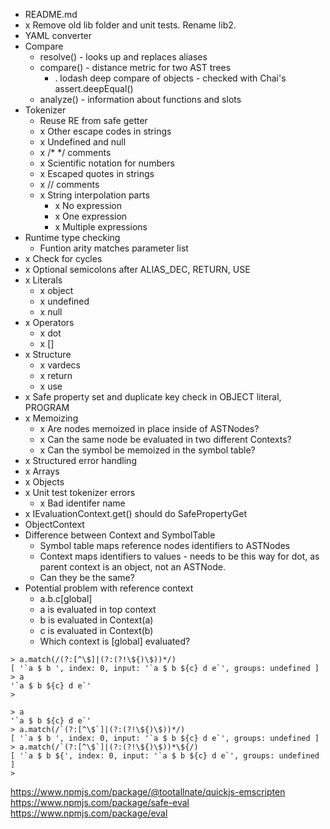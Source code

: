 * README.md
* x Remove old lib folder and unit tests. Rename lib2.
* YAML converter
* Compare
  * resolve() - looks up and replaces aliases
  * compare() - distance metric for two AST trees
    * . lodash deep compare of objects - checked with Chai's assert.deepEqual()
  * analyze() - information about functions and slots
* Tokenizer
  * Reuse RE from safe getter
  * x Other escape codes in strings
  * x Undefined and null
  * x /* */ comments
  * x Scientific notation for numbers
  * x Escaped quotes in strings
  * x // comments
  * x String interpolation parts
    * x No expression
    * x One expression
    * x Multiple expressions
* Runtime type checking
  * Funtion arity matches parameter list
* x Check for cycles
* x Optional semicolons after ALIAS_DEC, RETURN, USE
* x Literals
  * x object
  * x undefined
  * x null
* x Operators
  * x dot
  * x []
* x Structure
  * x vardecs
  * x return
  * x use
* x Safe property set and duplicate key check in OBJECT literal, PROGRAM
* x Memoizing
  * x Are nodes memoized in place inside of ASTNodes?
  * x Can the same node be evaluated in two different Contexts?
  * x Can the symbol be memoized in the symbol table?
* x Structured error handling
* x Arrays
* x Objects
* x Unit test tokenizer errors
  * x Bad identifer name
* x IEvaluationContext.get() should do SafePropertyGet
* ObjectContext
* Difference between Context and SymbolTable
  * Symbol table maps reference nodes identifiers to ASTNodes
  * Context maps identifiers to values - needs to be this way for dot, as parent context is an object, not an ASTNode.
  * Can they be the same?
* Potential problem with reference context
  * a.b.c\[global]
  * a is evaluated in top context
  * b is evaluated in Context(a)
  * c is evaluated in Context(b)
  * Which context is \[global] evaluated?


~~~
> a.match(/(?:[^\$]|(?:(?!\${)\$))*/)
[ '`a $ b ', index: 0, input: '`a $ b ${c} d e`', groups: undefined ]
> a
'`a $ b ${c} d e`'
>

> a
'`a $ b ${c} d e`'
> a.match(/`(?:[^\$`]|(?:(?!\${)\$))*/)
[ '`a $ b ', index: 0, input: '`a $ b ${c} d e`', groups: undefined ]
> a.match(/`(?:[^\$`]|(?:(?!\${)\$))*\${/)
[ '`a $ b ${', index: 0, input: '`a $ b ${c} d e`', groups: undefined ]
>
~~~

https://www.npmjs.com/package/@tootallnate/quickjs-emscripten
https://www.npmjs.com/package/safe-eval
https://www.npmjs.com/package/eval
